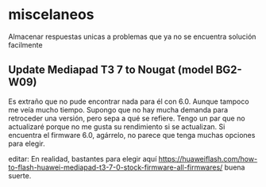 # miscelaneos
Almacenar respuestas unicas a problemas que ya no se encuentra solución facilmente

## Update Mediapad T3 7 to Nougat (model BG2-W09)
Es extraño que no pude encontrar nada para él con 6.0. Aunque tampoco me veía mucho tiempo. Supongo que no hay mucha demanda para retroceder una versión, pero sepa a qué se refiere. Tengo un par que no actualizaré porque no me gusta su rendimiento si se actualizan. Si encuentra el firmware 6.0, agárrelo, no parece que tenga muchas opciones para elegir.

editar: En realidad, bastantes para elegir aquí https://huaweiflash.com/how-to-flash-huawei-mediapad-t3-7-0-stock-firmware-all-firmwares/ buena suerte.
